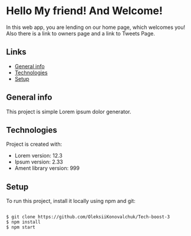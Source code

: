 # Hello My friend! And Welcome!

In this web app, you are lending on our home page, which welcomes you! Also
there is a link to owners page and a link to Tweets Page.

## Links

- [General info](#general-info)
- [Technologies](#technologies)
- [Setup](#setup)

## General info

This project is simple Lorem ipsum dolor generator.

## Technologies

Project is created with:

- Lorem version: 12.3
- Ipsum version: 2.33
- Ament library version: 999

## Setup

To run this project, install it locally using npm and git:

```

$ git clone https://github.com/OleksiiKonovalchuk/Tech-boost-3
$ npm install
$ npm start
```
